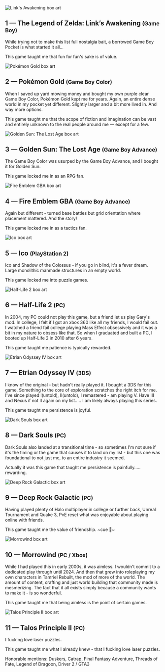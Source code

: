 <div class="game-entry">
<img class="game-boxart" src="../assets/gaming/img/zelda_la.png" alt="Link's Awakening box art">
<h2 class="game-title">
  1 — The Legend of Zelda: Link’s Awakening
  <small>(Game Boy)</small>
</h2>
While trying not to make this list full nostalgia bait, a borrowed Game Boy Pocket is what started it all…

This game taught me that fun for fun's sake is of value.
</div>
<div class="game-entry">
<img class="game-boxart" src="../assets/games/img/pokemon_gold.png" alt="Pokémon Gold box art">
<h2 class="game-title">
  2 — Pokémon Gold
  <small>(Game Boy Color)</small>
</h2>
When I saved up yard mowing money and bought my own purple clear Game Boy Color, Pokémon Gold kept me for years. Again, an entire dense world in my pocket yet different. Slightly larger and a bit more lived in. And way more options.

This game taught me that the scope of fiction and imagination can be vast and entirely unknown to the real people around me — except for a few.
</div>
<div class="game-entry">
<img class="game-boxart" src="../assets/img/games/goldensun2.png" alt="Golden Sun: The Lost Age box art">
<h2 class="game-title">
  3 — Golden Sun: The Lost Age
  <small>(Game Boy Advance)</small>
</h2>
The Game Boy Color was usurped by the Game Boy Advance, and I bought it for Golden Sun.

This game locked me in as an RPG fan.
</div>
<div class="game-entry">
<img class="game-boxart" src="../assets/img/games/fe.gif" alt="Fire Emblem GBA box art">
<h2 class="game-title">
  4 — Fire Emblem GBA
  <small>(Game Boy Advance)</small>
</h2>
Again but different - turned base battles but grid orientation where placement mattered. And the story!

This game locked me in as a tactics fan.
</div>
<div class="game-entry">
<img class="game-boxart" src="../assets/img/games/ico.jpg" alt="Ico box art">
<h2 class="game-title">
  5 — Ico
  <small>(PlayStation 2)</small>
</h2>
Ico and Shadow of the Colossus - if you go in blind, it's a fever dream. Large monolithic manmade structures in an empty world.

This game locked me into puzzle games.
</div>
<div class="game-entry">
<img class="game-boxart" src="../assets/img/games/hl2.jpg" alt="Half-Life 2 box art">
<h2 class="game-title">
  6 — Half-Life 2
  <small>(PC)</small>
</h2>
In 2004, my PC could not play this game, but a friend let us play Gary's mod. In college, I felt if I got an xbox 360 like all my friends, I would fail out. I watched a friend fail college playing Mass Effect obsessively and it was a bit in my nature to obsess like that. So when I graduated and built a PC, I booted up Half-Life 2 in 2010 after 6 years. 

This game taught me patience is typically rewarded.
</div>
<div class="game-entry">
<img class="game-boxart" src="../assets/img/games/etrian4.bmp" alt="Etrian Odyssey IV box art">
<h2 class="game-title">
  7 — Etrian Odyssey IV
  <small>(3DS)</small>
</h2>
I know of the original - but hadn't really played it. I bought a 3DS for this game. Something to the core of exploration scratches the right itch for me. I've since played I(untold), II(untold), I remastered - am playing V. Have III and Nexus if not II again on my list..... I am likely always playing this series.

This game taught me persistence is joyful.
</div>
<div class="game-entry">
<img class="game-boxart" src="../assets/img/games/ds1.jpg" alt="Dark Souls box art">
<h2 class="game-title">
  8 — Dark Souls
  <small>(PC)</small>
</h2>
Dark Souls also landed at a transitional time - so sometimes I'm not sure if it's the timing or the game that causes it to land on my list - but this one was foundational to not just me, to an entire industry it seemed.

Actually it was this game that taught me persistence is painfully..... rewarding.
</div>
<div class="game-entry">
<img class="game-boxart" src="../assets/img/games/deeprock.jpg" alt="Deep Rock Galactic box art">
<h2 class="game-title">
  9 — Deep Rock Galactic
  <small>(PC)</small>
</h2>
Having played plenty of Halo multiplayer in college or further back, Unreal Tournament and Quake 3, PvE reset what was enjoyable about playing online with friends.

This game taught me the value of friendship. ~cue 🌈~
</div>
<div class="game-entry">
<img class="game-boxart" src="../assets/img/games/mw.jpeg" alt="Morrowind box art">
<h2 class="game-title">
  10 — Morrowind
  <small>(PC / Xbox)</small>
</h2>
While I had played this in early 2000s, it was aimless. I wouldn't commit to a dedicated play through until 2024. And then that grew into roleplaying my own characters in Tamriel Rebuilt, the mod of more of the world. The amount of content, crafting and just world building that community made is mesmerizing. The fact that it all exists simply because a community wants to make it - is so wonderful.

This game taught me that being aimless is the point of certain games.
</div>
<div class="game-entry">
<img class="game-boxart" src="../assets/img/games/talos2.jpg" alt="Talos Principle II box art">
<h2 class="game-title">
  11 — Talos Principle II
  <small>(PC)</small>
</h2>
I fucking love laser puzzles.

This game taught me what I already knew - that I fucking love laser puzzles.

Honorable mentions: Duskers, Catrap, Final Fantasy Adventure, Threads of Fate, Legend of Dragoon, Driver 2 / GTA3
</div>

